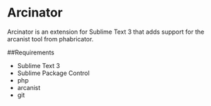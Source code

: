 # Arcinator
Arcinator is an extension for Sublime Text 3 that adds support for the arcanist tool from phabricator.

##Requirements
- Sublime Text 3
- Sublime Package Control
- php
- arcanist
- git